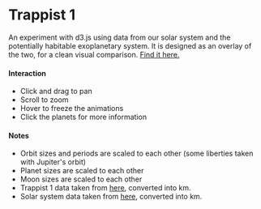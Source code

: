 # Trappist 1

An experiment with d3.js using data from our solar system and the potentially habitable exoplanetary system. It is designed as an overlay of the two, for a clean visual comparison. [Find it here.](https://nllho.github.io/trappist1/)

#### Interaction
* Click and drag to pan
* Scroll to zoom
* Hover to freeze the animations
* Click the planets for more information

#### Notes
* Orbit sizes and periods are scaled to each other (some liberties taken with Jupiter's orbit)
* Planet sizes are scaled to each other
* Moon sizes are scaled to each other
* Trappist 1 data taken from [here](http://www.trappist.one/), converted into km.
* Solar system data taken from [here](https://nssdc.gsfc.nasa.gov/planetary/factsheet/), converted into km.
